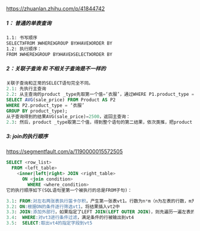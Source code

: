 https://zhuanlan.zhihu.com/p/41844742

##### 1： 普通的单表查询

```tex
1.1: 书写顺序
SELECT》FROM 》WHERE》GROUP BY》HAVE》ORDER BY
1.2: 执行顺序：
FROM 》WHERE》GROUP BY》HAVE》SELECT》ORDER BY
```

#####  2：关联子查询  和 不相关子查询是不一样的

```sql
关联子查询和正常的SELECT语句完全不同。
2.1: 先执行主查询
2.2: 从主查询的product _type先取第一个值=‘衣服’，通过WHERE P1.product_type = P2.product_type传入子查询，子查询变成：
SELECT AVG(sale_price) FROM Product AS P2
WHERE P2.product_type = ‘衣服’
GROUP BY product_type);
从子查询得到的结果AVG(sale_price)=2500，返回主查询：
2.3: 然后，product _type取第二个值，得到整个语句的第二结果，依次类推，把product _type全取值一遍，就得到了整个语句的结果集。结果如下：
```

##### 3: join的执行顺序

https://segmentfault.com/a/1190000015572505

```sql
SELECT <row_list> 
  FROM <left_table> 
    <inner|left|right> JOIN <right_table> 
      ON <join condition> 
        WHERE <where_condition>
它的执行顺序如下(SQL语句里第一个被执行的总是FROM子句)：

3.1: FROM:对左右两张表执行笛卡尔积，产生第一张表vt1。行数为n*m（n为左表的行数，m为右表的行数
3.2: ON:根据ON的条件逐行筛选vt1，将结果插入vt2中
3.3: JOIN:添加外部行，如果指定了LEFT JOIN(LEFT OUTER JOIN)，则先遍历一遍左表的每一行，其中不在vt2的行会被插入到vt2，该行的剩余字段将被填充为NULL，形成vt3；如果指定了RIGHT JOIN也是同理。但如果指定的是INNER JOIN，则不会添加外部行，上述插入过程被忽略，vt2=vt3（所以INNER JOIN的过滤条件放在ON或WHERE里 执行结果是没有区别的，下文会细说）
3.4:  WHERE:对vt3进行条件过滤，满足条件的行被输出到vt4
3.5:  SELECT:取出vt4的指定字段到vt5

```

